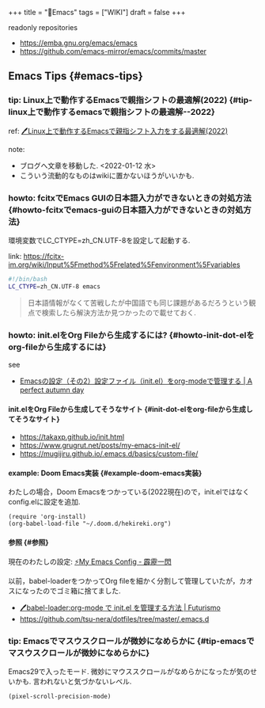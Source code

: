 +++
title = "📝Emacs"
tags = ["WIKI"]
draft = false
+++

readonly repositories

-   <https://emba.gnu.org/emacs/emacs>
-   <https://github.com/emacs-mirror/emacs/commits/master>


## Emacs Tips {#emacs-tips}


### tip: Linux上で動作するEmacsで親指シフトの最適解(2022) {#tip-linux上で動作するemacsで親指シフトの最適解--2022}

ref: [🖊Linux上で動作するEmacsで親指シフト入力をする最適解(2022)](https://futurismo.biz/how-to-input-oyayubishift-in-emacs-2022/)

note:

-   ブログへ文章を移動した. <span class="timestamp-wrapper"><span class="timestamp">&lt;2022-01-12 水&gt;</span></span>
-   こういう流動的なものはwikiに置かないほうがいいかも.


### howto: fcitxでEmacs GUIの日本語入力ができないときの対処方法 {#howto-fcitxでemacs-guiの日本語入力ができないときの対処方法}

環境変数でLC\_CTYPE=zh\_CN.UTF-8を設定して起動する.

link: <https://fcitx-im.org/wiki/Input%5Fmethod%5Frelated%5Fenvironment%5Fvariables>

```sh
#!/bin/bash
LC_CTYPE=zh_CN.UTF-8 emacs
```

> 日本語情報がなくて苦戦したが中国語でも同じ課題があるだろうという観点で検索したら解決方法か見つかったので載せておく.


### howto: init.elをOrg Fileから生成するには? {#howto-init-dot-elをorg-fileから生成するには}

see

-   [Emacsの設定（その2）設定ファイル（init.el）をorg-modeで管理する | A perfect autumn day](https://taipapamotohus.com/post/init%5Forg/)


#### init.elをOrg Fileから生成してそうなサイト {#init-dot-elをorg-fileから生成してそうなサイト}

-   <https://takaxp.github.io/init.html>
-   <https://www.grugrut.net/posts/my-emacs-init-el/>
-   <https://mugijiru.github.io/.emacs.d/basics/custom-file/>


#### example: Doom Emacs実装 {#example-doom-emacs実装}

わたしの場合，Doom Emacsをつかっている(2022現在)ので，init.elではなくconfig.elに設定を追加.

```emacs-lisp
(require 'org-install)
(org-babel-load-file "~/.doom.d/hekireki.org")
```


#### 参照 {#参照}

現在のわたしの設定: [⚡My Emacs Config - 霹靂一閃](https://futurismo.biz/fshort/hekireki)

以前，babel-loaderをつかってOrg fileを細かく分割して管理していたが，カオスになったのでゴミ箱に捨てました.

-   [🖊babel-loader:org-mode で init.el を管理する方法 | Futurismo](https://futurismo.biz/archives/6057/)
-   <https://github.com/tsu-nera/dotfiles/tree/master/.emacs.d>


### tip: Emacsでマスウスクロールが微妙になめらかに {#tip-emacsでマスウスクロールが微妙になめらかに}

Emacs29で入ったモード.
微妙にマウススクロールがなめらかになったが気のせいかも. 言われないと気づかないレベル.

```emacs-lisp
(pixel-scroll-precision-mode)
```
